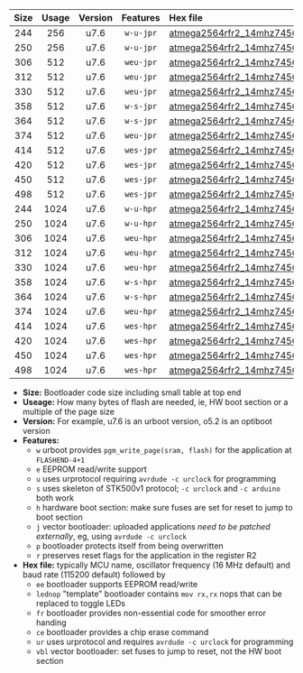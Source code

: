 |Size|Usage|Version|Features|Hex file|
|:-:|:-:|:-:|:-:|:--|
|244|256|u7.6|`w-u-jpr`|[atmega2564rfr2_14mhz7456_460800bps_ur_vbl.hex](https://raw.githubusercontent.com/stefanrueger/urboot/main//atmega2564rfr2_14mhz7456_460800bps_ur_vbl.hex)|
|250|256|u7.6|`w-u-jpr`|[atmega2564rfr2_14mhz7456_460800bps_lednop_ur_vbl.hex](https://raw.githubusercontent.com/stefanrueger/urboot/main//atmega2564rfr2_14mhz7456_460800bps_lednop_ur_vbl.hex)|
|306|512|u7.6|`weu-jpr`|[atmega2564rfr2_14mhz7456_460800bps_ee_ur_vbl.hex](https://raw.githubusercontent.com/stefanrueger/urboot/main//atmega2564rfr2_14mhz7456_460800bps_ee_ur_vbl.hex)|
|312|512|u7.6|`weu-jpr`|[atmega2564rfr2_14mhz7456_460800bps_ee_lednop_ur_vbl.hex](https://raw.githubusercontent.com/stefanrueger/urboot/main//atmega2564rfr2_14mhz7456_460800bps_ee_lednop_ur_vbl.hex)|
|330|512|u7.6|`weu-jpr`|[atmega2564rfr2_14mhz7456_460800bps_ee_lednop_fr_ur_vbl.hex](https://raw.githubusercontent.com/stefanrueger/urboot/main//atmega2564rfr2_14mhz7456_460800bps_ee_lednop_fr_ur_vbl.hex)|
|358|512|u7.6|`w-s-jpr`|[atmega2564rfr2_14mhz7456_460800bps_vbl.hex](https://raw.githubusercontent.com/stefanrueger/urboot/main//atmega2564rfr2_14mhz7456_460800bps_vbl.hex)|
|364|512|u7.6|`w-s-jpr`|[atmega2564rfr2_14mhz7456_460800bps_lednop_vbl.hex](https://raw.githubusercontent.com/stefanrueger/urboot/main//atmega2564rfr2_14mhz7456_460800bps_lednop_vbl.hex)|
|374|512|u7.6|`weu-jpr`|[atmega2564rfr2_14mhz7456_460800bps_ee_lednop_fr_ce_ur_vbl.hex](https://raw.githubusercontent.com/stefanrueger/urboot/main//atmega2564rfr2_14mhz7456_460800bps_ee_lednop_fr_ce_ur_vbl.hex)|
|414|512|u7.6|`wes-jpr`|[atmega2564rfr2_14mhz7456_460800bps_ee_vbl.hex](https://raw.githubusercontent.com/stefanrueger/urboot/main//atmega2564rfr2_14mhz7456_460800bps_ee_vbl.hex)|
|420|512|u7.6|`wes-jpr`|[atmega2564rfr2_14mhz7456_460800bps_ee_lednop_vbl.hex](https://raw.githubusercontent.com/stefanrueger/urboot/main//atmega2564rfr2_14mhz7456_460800bps_ee_lednop_vbl.hex)|
|450|512|u7.6|`wes-jpr`|[atmega2564rfr2_14mhz7456_460800bps_ee_lednop_fr_vbl.hex](https://raw.githubusercontent.com/stefanrueger/urboot/main//atmega2564rfr2_14mhz7456_460800bps_ee_lednop_fr_vbl.hex)|
|498|512|u7.6|`wes-jpr`|[atmega2564rfr2_14mhz7456_460800bps_ee_lednop_fr_ce_vbl.hex](https://raw.githubusercontent.com/stefanrueger/urboot/main//atmega2564rfr2_14mhz7456_460800bps_ee_lednop_fr_ce_vbl.hex)|
|244|1024|u7.6|`w-u-hpr`|[atmega2564rfr2_14mhz7456_460800bps_ur.hex](https://raw.githubusercontent.com/stefanrueger/urboot/main//atmega2564rfr2_14mhz7456_460800bps_ur.hex)|
|250|1024|u7.6|`w-u-hpr`|[atmega2564rfr2_14mhz7456_460800bps_lednop_ur.hex](https://raw.githubusercontent.com/stefanrueger/urboot/main//atmega2564rfr2_14mhz7456_460800bps_lednop_ur.hex)|
|306|1024|u7.6|`weu-hpr`|[atmega2564rfr2_14mhz7456_460800bps_ee_ur.hex](https://raw.githubusercontent.com/stefanrueger/urboot/main//atmega2564rfr2_14mhz7456_460800bps_ee_ur.hex)|
|312|1024|u7.6|`weu-hpr`|[atmega2564rfr2_14mhz7456_460800bps_ee_lednop_ur.hex](https://raw.githubusercontent.com/stefanrueger/urboot/main//atmega2564rfr2_14mhz7456_460800bps_ee_lednop_ur.hex)|
|330|1024|u7.6|`weu-hpr`|[atmega2564rfr2_14mhz7456_460800bps_ee_lednop_fr_ur.hex](https://raw.githubusercontent.com/stefanrueger/urboot/main//atmega2564rfr2_14mhz7456_460800bps_ee_lednop_fr_ur.hex)|
|358|1024|u7.6|`w-s-hpr`|[atmega2564rfr2_14mhz7456_460800bps.hex](https://raw.githubusercontent.com/stefanrueger/urboot/main//atmega2564rfr2_14mhz7456_460800bps.hex)|
|364|1024|u7.6|`w-s-hpr`|[atmega2564rfr2_14mhz7456_460800bps_lednop.hex](https://raw.githubusercontent.com/stefanrueger/urboot/main//atmega2564rfr2_14mhz7456_460800bps_lednop.hex)|
|374|1024|u7.6|`weu-hpr`|[atmega2564rfr2_14mhz7456_460800bps_ee_lednop_fr_ce_ur.hex](https://raw.githubusercontent.com/stefanrueger/urboot/main//atmega2564rfr2_14mhz7456_460800bps_ee_lednop_fr_ce_ur.hex)|
|414|1024|u7.6|`wes-hpr`|[atmega2564rfr2_14mhz7456_460800bps_ee.hex](https://raw.githubusercontent.com/stefanrueger/urboot/main//atmega2564rfr2_14mhz7456_460800bps_ee.hex)|
|420|1024|u7.6|`wes-hpr`|[atmega2564rfr2_14mhz7456_460800bps_ee_lednop.hex](https://raw.githubusercontent.com/stefanrueger/urboot/main//atmega2564rfr2_14mhz7456_460800bps_ee_lednop.hex)|
|450|1024|u7.6|`wes-hpr`|[atmega2564rfr2_14mhz7456_460800bps_ee_lednop_fr.hex](https://raw.githubusercontent.com/stefanrueger/urboot/main//atmega2564rfr2_14mhz7456_460800bps_ee_lednop_fr.hex)|
|498|1024|u7.6|`wes-hpr`|[atmega2564rfr2_14mhz7456_460800bps_ee_lednop_fr_ce.hex](https://raw.githubusercontent.com/stefanrueger/urboot/main//atmega2564rfr2_14mhz7456_460800bps_ee_lednop_fr_ce.hex)|

- **Size:** Bootloader code size including small table at top end
- **Useage:** How many bytes of flash are needed, ie, HW boot section or a multiple of the page size
- **Version:** For example, u7.6 is an urboot version, o5.2 is an optiboot version
- **Features:**
  + `w` urboot provides `pgm_write_page(sram, flash)` for the application at `FLASHEND-4+1`
  + `e` EEPROM read/write support
  + `u` uses urprotocol requiring `avrdude -c urclock` for programming
  + `s` uses skeleton of STK500v1 protocol; `-c urclock` and `-c arduino` both work
  + `h` hardware boot section: make sure fuses are set for reset to jump to boot section
  + `j` vector bootloader: uploaded applications *need to be patched externally*, eg, using `avrdude -c urclock`
  + `p` bootloader protects itself from being overwritten
  + `r` preserves reset flags for the application in the register R2
- **Hex file:** typically MCU name, oscillator frequency (16 MHz default) and baud rate (115200 default) followed by
  + `ee` bootloader supports EEPROM read/write
  + `lednop` "template" bootloader contains `mov rx,rx` nops that can be replaced to toggle LEDs
  + `fr` bootloader provides non-essential code for smoother error handing
  + `ce` bootloader provides a chip erase command
  + `ur` uses urprotocol and requires `avrdude -c urclock` for programming
  + `vbl` vector bootloader: set fuses to jump to reset, not the HW boot section
